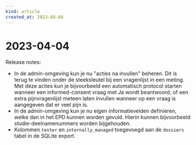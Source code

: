 ```yaml
---
kind: article
created_at: 2023-04-04
---
```


# 2023-04-04

Release notes:

* In de admin-omgeving kun je nu "acties na invullen" beheren. Dit is terug te vinden onder de steeksleutel bij een vragenlijst in een meting. Met deze acties kun je bijvoorbeeld een automatisch protocol starten wanneer een informed-consent vraag met Ja wordt beantwoord, of een extra pijnvragenlijst meteen laten invullen wanneer op een vraag is aangegeven dat er veel pijn is.
* In de admin-omgeving kun je nu eigen informatievelden definieren, welke dan in het EPD kunnen worden gevuld. Hierin kunnen bijvoorbeeld studie-deelnamenummers worden bijgehouden.
* Kolommen `tester` en `internally_managed` toegevoegd aan de `dossiers` tabel in de SQLite export.
